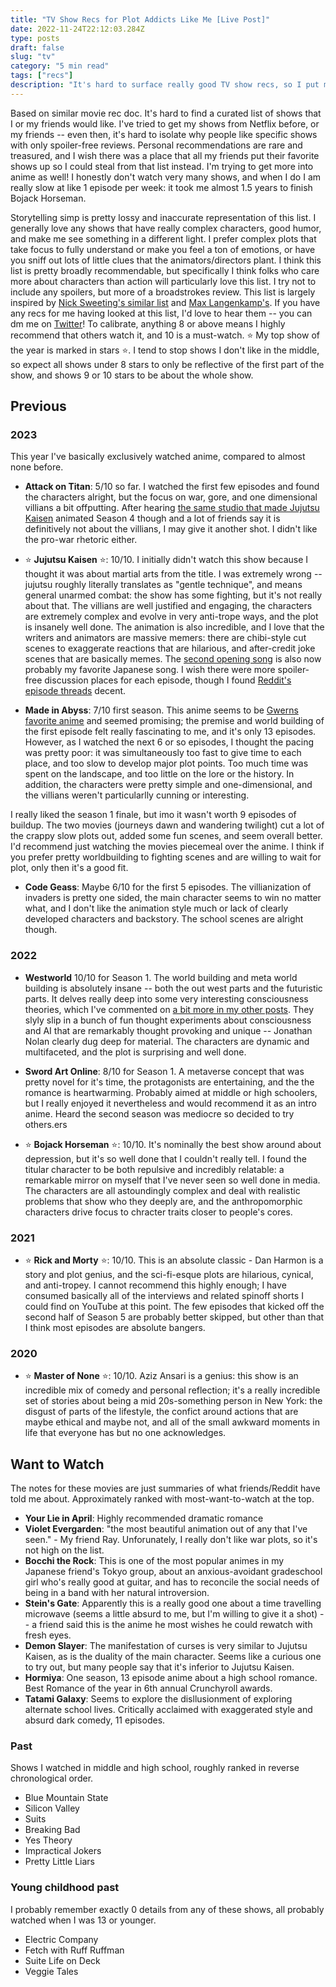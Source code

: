 ```yaml
---
title: "TV Show Recs for Plot Addicts Like Me [Live Post]"
date: 2022-11-24T22:12:03.284Z
type: posts
draft: false
slug: "tv"
category: "5 min read"
tags: ["recs"]
description: "It's hard to surface really good TV show recs, so I put my favorites (and not-so-favorites) and upcoming shows in this live document!"
---
```


Based on similar movie rec doc. It's hard to find a curated list of shows that I or my friends would like. I've tried to get my shows from Netflix before, or my friends -- even then, it's hard to isolate why people like specific shows with only spoiler-free reviews. Personal recommendations are rare and treasured, and I wish there was a place that all my friends put their favorite shows up so I could steal from that list instead. I'm trying to get more into anime as well! I honestly don't watch very many shows, and when I do I am really slow at like 1 episode per week: it took me almost 1.5 years to finish Bojack Horseman.

Storytelling simp is pretty lossy and inaccurate representation of this list. I generally love any shows that have really complex characters, good humor, and make me see something in a different light. I prefer complex plots that take focus to fully understand or make you feel a ton of emotions, or have you sniff out lots of little clues that the animators/directors plant. I think this list is pretty broadly recommendable, but specifically I think folks who care more about characters than action will particularly love this list. I try not to include any spoilers, but more of a broadstrokes review. This list is largely inspired by [Nick Sweeting's similar list](https://docs.sweeting.me/s/movies-to-watch#Mindfuck) and [Max Langenkamp's](https://maxlangenkamp.me/). If you have any recs for me having looked at this list, I'd love to hear them -- you can dm me on [Twitter](https://twitter.com/yush_g/)! To calibrate, anything 8 or above means I highly recommend that others watch it, and 10 is a must-watch. ⭐ My top show of the year is marked in stars ⭐. I tend to stop shows I don't like in the middle, so expect all shows under 8 stars to only be reflective of the first part of the show, and shows 9 or 10 stars to be about the whole show.

## Previous

### 2023

This year I've basically exclusively watched anime, compared to almost none before.

- **Attack on Titan**: 5/10 so far. I watched the first few episodes and found the characters alright, but the focus on war, gore, and one dimensional villians a bit offputting. After hearing [the same studio that made Jujutsu Kaisen](https://en.wikipedia.org/wiki/MAPPA) animated Season 4 though and a lot of friends say it is definitively not about the villians, I may give it another shot. I didn't like the pro-war rhetoric either.

- ⭐ **Jujutsu Kaisen** ⭐: 10/10. I initially didn't watch this show because I thought it was about martial arts from the title. I was extremely wrong -- jujutsu roughly literally translates as "gentle technique", and means general unarmed combat: the show has some fighting, but it's not really about that. The villians are well justified and engaging, the characters are extremely complex and evolve in very anti-trope ways, and the plot is insanely well done. The animation is also incredible, and I love that the writers and animators are massive memers: there are chibi-style cut scenes to exaggerate reactions that are hilarious, and after-credit joke scenes that are basically memes. The [second opening song](https://www.youtube.com/watch?v=TBQwlV5Wtas) is also now probably my favorite Japanese song. I wish there were more spoiler-free discussion places for each episode, though I found [Reddit's episode threads](https://www.reddit.com/comments/j412g2) decent.

- **Made in Abyss**: 7/10 first season. This anime seems to be [Gwerns favorite anime](https://gwern.net/review/anime) and seemed promising; the premise and world building of the first episode felt really fascinating to me, and it's only 13 episodes. However, as I watched the next 6 or so episodes, I thought the pacing was pretty poor: it was simultaneously too fast to give time to each place, and too slow to develop major plot points. Too much time was spent on the landscape, and too little on the lore or the history. In addition, the characters were pretty simple and one-dimensional, and the villians weren't particularlly cunning or interesting.

I really liked the season 1 finale, but imo it wasn't worth 9 episodes of buildup. The two movies (journeys dawn and wandering twilight) cut a lot of the crappy slow plots out, added some fun scenes, and seem overall better. I'd recommend just watching the movies piecemeal over the anime. I think if you prefer pretty worldbuilding to fighting scenes and are willing to wait for plot, only then it's a good fit.

- **Code Geass**: Maybe 6/10 for the first 5 episodes. The villianization of invaders is pretty one sided, the main character seems to win no matter what, and I don't like the animation style much or lack of clearly developed characters and backstory. The school scenes are alright though.

### 2022

- **Westworld** 10/10 for Season 1. The world building and meta world building is absolutely insane -- both the out west parts and the futuristic parts. It delves really deep into some very interesting consciousness theories, which I've commented on [a bit more in my other posts](https://blog.aayushg.com/posts/questions#thoughts-from-articles). They slyly slip in a bunch of fun thought experiments about consciousness and AI that are remarkably thought provoking and unique -- Jonathan Nolan clearly dug deep for material. The characters are dynamic and multifaceted, and the plot is surprising and well done.

- **Sword Art Online**: 8/10 for Season 1. A metaverse concept that was pretty novel for it's time, the protagonists are entertaining, and the the romance is heartwarming. Probably aimed at middle or high schoolers, but I really enjoyed it nevertheless and would recommend it as an intro anime. Heard the second season was mediocre so decided to try others.ers

- ⭐ **Bojack Horseman** ⭐: 10/10. It's nominally the best show around about depression, but it's so well done that I couldn't really tell. I found the titular character to be both repulsive and incredibly relatable: a remarkable mirror on myself that I've never seen so well done in media. The characters are all astoundingly complex and deal with realistic problems that show who they deeply are, and the anthropomorphic characters drive focus to chracter traits closer to people's cores.

### 2021

- ⭐ **Rick and Morty** ⭐: 10/10. This is an absolute classic - Dan Harmon is a story and plot genius, and the sci-fi-esque plots are hilarious, cynical, and anti-tropey. I cannot recommend this highly enough; I have consumed basically all of the interviews and related spinoff shorts I could find on YouTube at this point. The few episodes that kicked off the second half of Season 5 are probably better skipped, but other than that I think most episodes are absolute bangers.

### 2020

- ⭐ **Master of None** ⭐: 10/10. Aziz Ansari is a genius: this show is an incredible mix of comedy and personal reflection; it's a really incredible set of stories about being a mid 20s-something person in New York: the disgust of parts of the lifestyle, the confict around actions that are maybe ethical and maybe not, and all of the small awkward moments in life that everyone has but no one acknowledges.

## Want to Watch

The notes for these movies are just summaries of what friends/Reddit have told me about. Approximately ranked with most-want-to-watch at the top.

- **Your Lie in April**: Highly recommended dramatic romance
- **Violet Evergarden**: "the most beautiful animation out of any that I've seen." - My friend Ray. Unforunately, I really don't like war plots, so it's not high on the list.
- **Bocchi the Rock**: This is one of the most popular animes in my Japanese friend's Tokyo group, about an anxious-avoidant gradeschool girl who's really good at guitar, and has to reconcile the social needs of being in a band with her natural introversion.
- **Stein's Gate**: Apparently this is a really good one about a time travelling microwave (seems a little absurd to me, but I'm willing to give it a shot) -- a friend said this is the anime he most wishes he could rewatch with fresh eyes.
- **Demon Slayer**: The manifestation of curses is very similar to Jujutsu Kaisen, as is the duality of the main character. Seems like a curious one to try out, but many people say that it's inferior to Jujutsu Kaisen.
- **Hormiya**: One season, 13 episode anime about a high school romance. Best Romance of the year in 6th annual Crunchyroll awards.
- **Tatami Galaxy**: Seems to explore the disllusionment of exploring alternate school lives. Critically acclaimed with exaggerated style and absurd dark comedy, 11 episodes.

### Past

Shows I watched in middle and high school, roughly ranked in reverse chronological order.

- Blue Mountain State
- Silicon Valley
- Suits
- Breaking Bad
- Yes Theory
- Impractical Jokers
- Pretty Little Liars

### Young childhood past

I probably remember exactly 0 details from any of these shows, all probably watched when I was 13 or younger.

- Electric Company
- Fetch with Ruff Ruffman
- Suite Life on Deck
- Veggie Tales
